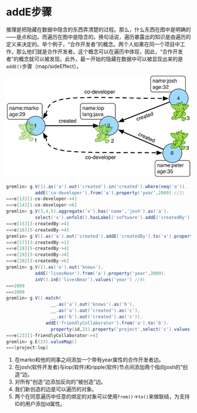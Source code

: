 # addE步骤

推理是把隐藏在数据中隐含的东西弄清楚的过程。那么，什么东西在图中是明确的——是点和边。而遍历在图中是隐含的。换句话说，遍历暴露出的知识是由遍历的定义来决定的。举个例子，“合作开发者”的概念。两个人如果在同一个项目中工作，那么他们就是合作开发者。这个概念可以在遍历中体现，因此，“合作开发者”的概念就可以被发现。此外，最一开始的隐藏在数据中可以被显现出来的是`addE()`步骤（map/sideEffect）。

![](image/addedge-step.png)

```groovy
gremlin> g.V(1).as('a').out('created').in('created').where(neq('a')).
           addE('co-developer').from('a').property('year',2009) //1\
==>e[13][1-co-developer->4]
==>e[14][1-co-developer->6]
gremlin> g.V(3,4,5).aggregate('x').has('name','josh').as('a').
           select('x').unfold().hasLabel('software').addE('createdBy').to('a') //2\
==>e[15][3-createdBy->4]
==>e[16][5-createdBy->4]
gremlin> g.V().as('a').out('created').addE('createdBy').to('a').property('acl','public') //3\
==>e[17][3-createdBy->1]
==>e[18][5-createdBy->4]
==>e[19][3-createdBy->4]
==>e[20][3-createdBy->6]
gremlin> g.V(1).as('a').out('knows').
           addE('livesNear').from('a').property('year',2009).
           inV().inE('livesNear').values('year') //4\
==>2009
==>2009
gremlin> g.V().match(
                 __.as('a').out('knows').as('b'),
                 __.as('a').out('created').as('c'),
                 __.as('b').out('created').as('c')).
               addE('friendlyCollaborator').from('a').to('b').
                 property(id,23).property('project',select('c').values('name')) //5\
==>e[23][1-friendlyCollaborator->4]
gremlin> g.E(23).valueMap()
==>[project:lop]
```

1. 在marko和他的同事之间添加一个带有year属性的合作开发者边。
2. 在josh(软件开发者)与lop(软件)和ripple(软件)节点间添加两个指向josh的”创造“边。
3. 对所有”创造“边添加反向的“被创造”边。
4. 我们新创造的边是可以遍历的对象。
5. 两个在同意遍历中任意的绑定的对象可以使用`from()`->`to()`来做联结，为支持ID的用户添加id属性。